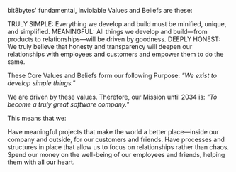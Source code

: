bit8bytes' fundamental, inviolable Values and Beliefs are these:

TRULY SIMPLE: Everything we develop and build must be minified, unique, and simplified.
MEANINGFUL: All things we develop and build—from products to relationships—will be driven by goodness.
DEEPLY HONEST: We truly believe that honesty and transparency will deepen our relationships with employees and customers and empower them to do the same.

These Core Values and Beliefs form our following Purpose: _"We exist to develop simple things."_

We are driven by these values. Therefore, our Mission until 2034 is: _"To become a truly great software company."_

This means that we:

Have meaningful projects that make the world a better place—inside our company and outside, for our customers and friends.
Have processes and structures in place that allow us to focus on relationships rather than chaos.
Spend our money on the well-being of our employees and friends, helping them with all our heart.
